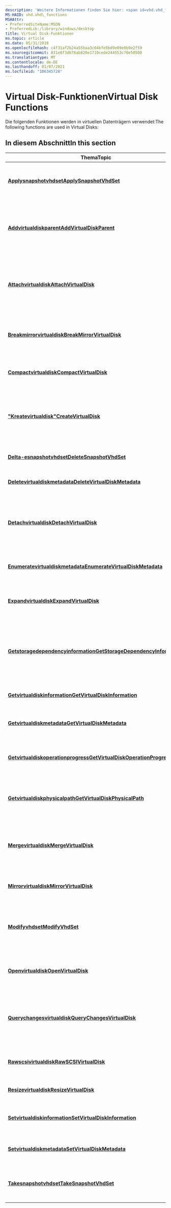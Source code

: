 ```yaml
---
description: 'Weitere Informationen finden Sie hier: <span id=vhd.vhd_functions></span> Virtual Disk Functions'
MS-HAID: vhd.vhd\_functions
MSHAttr:
- PreferredSiteName:MSDN
- PreferredLib:/library/windows/desktop
title: Virtual Disk-Funktionen
ms.topic: article
ms.date: 05/31/2018
ms.openlocfilehash: c4f31af2b24a55baa3c64bfe5bd9e09e0b9e2f59
ms.sourcegitcommit: 831e8f3db78ab820e1710cede244553c70e50500
ms.translationtype: MT
ms.contentlocale: de-DE
ms.lasthandoff: 01/07/2021
ms.locfileid: "106345728"
---
```

# <a name="span-idvhdvhd_functionsspanvirtual-disk-functions"></a><span data-ttu-id="50ac1-103"><span id="vhd.vhd_functions"></span>Virtual Disk-Funktionen</span><span class="sxs-lookup"><span data-stu-id="50ac1-103"><span id="vhd.vhd_functions"></span>Virtual Disk Functions</span></span>

<span data-ttu-id="50ac1-104">Die folgenden Funktionen werden in virtuellen Datenträgern verwendet:</span><span class="sxs-lookup"><span data-stu-id="50ac1-104">The following functions are used in Virtual Disks:</span></span>

## <a name="span-idin_this_sectionspanin-this-section"></a><span data-ttu-id="50ac1-105"><span id="in_this_section"></span>In diesem Abschnitt</span><span class="sxs-lookup"><span data-stu-id="50ac1-105"><span id="in_this_section"></span>In this section</span></span>

<table>
<colgroup>
<col style="width: 50%" />
<col style="width: 50%" />
</colgroup>
<thead>
<tr class="header">
<th><span data-ttu-id="50ac1-106">Thema</span><span class="sxs-lookup"><span data-stu-id="50ac1-106">Topic</span></span></th>
<th><span data-ttu-id="50ac1-107">BESCHREIBUNG</span><span class="sxs-lookup"><span data-stu-id="50ac1-107">Description</span></span></th>
</tr>
</thead>
<tbody>
<tr class="odd">
<td><p><span data-ttu-id="50ac1-108"><a href="/windows/win32/api/virtdisk/nf-virtdisk-applysnapshotvhdset"><strong>Applysnapshotvhdset</strong></a></span><span class="sxs-lookup"><span data-stu-id="50ac1-108"><a href="/windows/win32/api/virtdisk/nf-virtdisk-applysnapshotvhdset"><strong>ApplySnapshotVhdSet</strong></a></span></span></p></td>
<td><p><span data-ttu-id="50ac1-109">Wendet eine Momentaufnahme des aktuellen virtuellen Datenträgers für VHD-Set-Dateien an.</span><span class="sxs-lookup"><span data-stu-id="50ac1-109">Applies a snapshot of the current virtual disk for VHD Set files.</span></span></p></td>
</tr>
<tr class="even">
<td><p><span data-ttu-id="50ac1-110"><a href="/windows/desktop/api/virtdisk/nf-virtdisk-addvirtualdiskparent"><strong>Addvirtualdiskparent</strong></a></span><span class="sxs-lookup"><span data-stu-id="50ac1-110"><a href="/windows/desktop/api/virtdisk/nf-virtdisk-addvirtualdiskparent"><strong>AddVirtualDiskParent</strong></a></span></span></p></td>
<td><p><span data-ttu-id="50ac1-111">Fügt einem virtuellen Datenträger, der mit dem <strong>OPEN_VIRTUAL_DISK_FLAG_CUSTOM_DIFF_CHAIN</strong> -Flag geöffnet wurde, ein übergeordnetes Element</span><span class="sxs-lookup"><span data-stu-id="50ac1-111">Attaches a parent to a virtual disk opened with the <strong>OPEN_VIRTUAL_DISK_FLAG_CUSTOM_DIFF_CHAIN</strong> flag.</span></span></p></td>
</tr>
<tr class="odd">
<td><p><span data-ttu-id="50ac1-112"><a href="/windows/win32/api/virtdisk/nf-virtdisk-attachvirtualdisk"><strong>Attachvirtualdisk</strong></a></span><span class="sxs-lookup"><span data-stu-id="50ac1-112"><a href="/windows/win32/api/virtdisk/nf-virtdisk-attachvirtualdisk"><strong>AttachVirtualDisk</strong></a></span></span></p></td>
<td><p><span data-ttu-id="50ac1-113">Fügt eine virtuelle Festplatte (VHD) oder eine CD-oder DVD-Abbild Datei (ISO) an, indem ein geeigneter VHD-Anbieter zum Erreichen der Anlage gefunden wird.</span><span class="sxs-lookup"><span data-stu-id="50ac1-113">Attaches a virtual hard disk (VHD) or CD or DVD image file (ISO) by locating an appropriate VHD provider to accomplish the attachment.</span></span></p></td>
</tr>
<tr class="even">
<td><p><span data-ttu-id="50ac1-114"><a href="/windows/win32/api/virtdisk/nf-virtdisk-breakmirrorvirtualdisk"><strong>Breakmirrorvirtualdisk</strong></a></span><span class="sxs-lookup"><span data-stu-id="50ac1-114"><a href="/windows/win32/api/virtdisk/nf-virtdisk-breakmirrorvirtualdisk"><strong>BreakMirrorVirtualDisk</strong></a></span></span></p></td>
<td><p><span data-ttu-id="50ac1-115">Unterbricht einen zuvor initiierten Spiegel Vorgang und legt den Spiegel als aktiven virtuellen Datenträger fest.</span><span class="sxs-lookup"><span data-stu-id="50ac1-115">Breaks a previously initiated mirror operation and sets the mirror to be the active virtual disk.</span></span></p></td>
</tr>
<tr class="odd">
<td><p><span data-ttu-id="50ac1-116"><a href="/windows/win32/api/virtdisk/nf-virtdisk-compactvirtualdisk"><strong>Compactvirtualdisk</strong></a></span><span class="sxs-lookup"><span data-stu-id="50ac1-116"><a href="/windows/win32/api/virtdisk/nf-virtdisk-compactvirtualdisk"><strong>CompactVirtualDisk</strong></a></span></span></p></td>
<td><p><span data-ttu-id="50ac1-117">Verringert die Größe einer Sicherungs Speicherdatei für eine virtuelle Festplatte (VHD).</span><span class="sxs-lookup"><span data-stu-id="50ac1-117">Reduces the size of a virtual hard disk (VHD) backing store file.</span></span></p></td>
</tr>
<tr class="even">
<td><p><span data-ttu-id="50ac1-118"><a href="/windows/win32/api/virtdisk/nf-virtdisk-createvirtualdisk"><strong>"Kreatevirtualdisk"</strong></a></span><span class="sxs-lookup"><span data-stu-id="50ac1-118"><a href="/windows/win32/api/virtdisk/nf-virtdisk-createvirtualdisk"><strong>CreateVirtualDisk</strong></a></span></span></p></td>
<td><p><span data-ttu-id="50ac1-119">Erstellt eine virtuelle Festplatten Abbild Datei (VHD), entweder mithilfe von Standardparametern oder mithilfe eines vorhandenen virtuellen Datenträgers oder physischen Datenträgers.</span><span class="sxs-lookup"><span data-stu-id="50ac1-119">Creates a virtual hard disk (VHD) image file, either using default parameters or using an existing virtual disk or physical disk.</span></span></p></td>
</tr>
<tr class="odd">
<td><p><span data-ttu-id="50ac1-120"><a href="/windows/win32/api/virtdisk/nf-virtdisk-deletesnapshotvhdset"><strong>Delta-esnapshotvhdset</strong></a></span><span class="sxs-lookup"><span data-stu-id="50ac1-120"><a href="/windows/win32/api/virtdisk/nf-virtdisk-deletesnapshotvhdset"><strong>DeleteSnapshotVhdSet</strong></a></span></span></p></td>
<td><p><span data-ttu-id="50ac1-121">Löscht eine Momentaufnahme aus einer VHD-Satz Datei.</span><span class="sxs-lookup"><span data-stu-id="50ac1-121">Deletes a snapshot from a VHD Set file.</span></span></p></td>
</tr>
<tr class="even">
<td><p><span data-ttu-id="50ac1-122"><a href="/windows/desktop/api/virtdisk/nf-virtdisk-deletevirtualdiskmetadata"><strong>Deletevirtualdiskmetadata</strong></a></span><span class="sxs-lookup"><span data-stu-id="50ac1-122"><a href="/windows/desktop/api/virtdisk/nf-virtdisk-deletevirtualdiskmetadata"><strong>DeleteVirtualDiskMetadata</strong></a></span></span></p></td>
<td><p><span data-ttu-id="50ac1-123">Löscht Metadaten von einem virtuellen Datenträger.</span><span class="sxs-lookup"><span data-stu-id="50ac1-123">Deletes metadata from a virtual disk.</span></span></p></td>
</tr>
<tr class="odd">
<td><p><span data-ttu-id="50ac1-124"><a href="/windows/win32/api/virtdisk/nf-virtdisk-detachvirtualdisk"><strong>Detachvirtualdisk</strong></a></span><span class="sxs-lookup"><span data-stu-id="50ac1-124"><a href="/windows/win32/api/virtdisk/nf-virtdisk-detachvirtualdisk"><strong>DetachVirtualDisk</strong></a></span></span></p></td>
<td><p><span data-ttu-id="50ac1-125">Trennt eine virtuelle Festplatte (VHD) oder eine CD-oder DVD-Abbild Datei (ISO), indem Sie einen entsprechenden virtuellen Datenträger Anbieter zum Ausführen des Vorgangs sucht.</span><span class="sxs-lookup"><span data-stu-id="50ac1-125">Detaches a virtual hard disk (VHD) or CD or DVD image file (ISO) by locating an appropriate virtual disk provider to accomplish the operation.</span></span></p></td>
</tr>
<tr class="even">
<td><p><span data-ttu-id="50ac1-126"><a href="/windows/desktop/api/virtdisk/nf-virtdisk-enumeratevirtualdiskmetadata"><strong>Enumeratevirtualdiskmetadata</strong></a></span><span class="sxs-lookup"><span data-stu-id="50ac1-126"><a href="/windows/desktop/api/virtdisk/nf-virtdisk-enumeratevirtualdiskmetadata"><strong>EnumerateVirtualDiskMetadata</strong></a></span></span></p></td>
<td><p><span data-ttu-id="50ac1-127">Listet die Metadaten auf, die einem virtuellen Datenträger zugeordnet sind.</span><span class="sxs-lookup"><span data-stu-id="50ac1-127">Enumerates the metadata associated with a virtual disk.</span></span></p></td>
</tr>
<tr class="odd">
<td><p><span data-ttu-id="50ac1-128"><a href="/windows/win32/api/virtdisk/nf-virtdisk-expandvirtualdisk"><strong>Expandvirtualdisk</strong></a></span><span class="sxs-lookup"><span data-stu-id="50ac1-128"><a href="/windows/win32/api/virtdisk/nf-virtdisk-expandvirtualdisk"><strong>ExpandVirtualDisk</strong></a></span></span></p></td>
<td><p><span data-ttu-id="50ac1-129">Vergrößert die Größe einer festen oder dynamisch erweiterbaren virtuellen Festplatte (VHD).</span><span class="sxs-lookup"><span data-stu-id="50ac1-129">Increases the size of a fixed or dynamically expandable virtual hard disk (VHD).</span></span></p></td>
</tr>
<tr class="even">
<td><p><span data-ttu-id="50ac1-130"><a href="/windows/win32/api/virtdisk/nf-virtdisk-getstoragedependencyinformation"><strong>Getstoragedependencyinformation</strong></a></span><span class="sxs-lookup"><span data-stu-id="50ac1-130"><a href="/windows/win32/api/virtdisk/nf-virtdisk-getstoragedependencyinformation"><strong>GetStorageDependencyInformation</strong></a></span></span></p></td>
<td><p><span data-ttu-id="50ac1-131">Gibt die Beziehungen zwischen virtuellen Festplatten (VHDs), CD-oder DVD-Abbild Datei (ISO) oder den Volumes auf diesen Datenträgern und dem übergeordneten Datenträger oder Volume zurück.</span><span class="sxs-lookup"><span data-stu-id="50ac1-131">Returns the relationships between virtual hard disks (VHDs) or CD or DVD image file (ISO) or the volumes contained within those disks and their parent disk or volume.</span></span></p></td>
</tr>
<tr class="odd">
<td><p><span data-ttu-id="50ac1-132"><a href="/windows/win32/api/virtdisk/nf-virtdisk-getvirtualdiskinformation"><strong>Getvirtualdiskinformation</strong></a></span><span class="sxs-lookup"><span data-stu-id="50ac1-132"><a href="/windows/win32/api/virtdisk/nf-virtdisk-getvirtualdiskinformation"><strong>GetVirtualDiskInformation</strong></a></span></span></p></td>
<td><p><span data-ttu-id="50ac1-133">Ruft Informationen zu einer virtuellen Festplatte ab.</span><span class="sxs-lookup"><span data-stu-id="50ac1-133">Retrieves information about a VHD.</span></span></p></td>
</tr>
<tr class="even">
<td><p><span data-ttu-id="50ac1-134"><a href="/windows/desktop/api/virtdisk/nf-virtdisk-getvirtualdiskmetadata"><strong>Getvirtualdiskmetadata</strong></a></span><span class="sxs-lookup"><span data-stu-id="50ac1-134"><a href="/windows/desktop/api/virtdisk/nf-virtdisk-getvirtualdiskmetadata"><strong>GetVirtualDiskMetadata</strong></a></span></span></p></td>
<td><p><span data-ttu-id="50ac1-135">Ruft die angegebenen Metadaten von der virtuellen Festplatte ab.</span><span class="sxs-lookup"><span data-stu-id="50ac1-135">Retrieves the specified metadata from the virtual disk.</span></span></p></td>
</tr>
<tr class="odd">
<td><p><span data-ttu-id="50ac1-136"><a href="/windows/win32/api/virtdisk/nf-virtdisk-getvirtualdiskoperationprogress"><strong>Getvirtualdiskoperationprogress</strong></a></span><span class="sxs-lookup"><span data-stu-id="50ac1-136"><a href="/windows/win32/api/virtdisk/nf-virtdisk-getvirtualdiskoperationprogress"><strong>GetVirtualDiskOperationProgress</strong></a></span></span></p></td>
<td><p><span data-ttu-id="50ac1-137">Überprüft den Fortschritt eines asynchronen virtuellen Festplatten Vorgangs (VHD).</span><span class="sxs-lookup"><span data-stu-id="50ac1-137">Checks the progress of an asynchronous virtual hard disk (VHD) operation.</span></span></p></td>
</tr>
<tr class="even">
<td><p><span data-ttu-id="50ac1-138"><a href="/windows/win32/api/virtdisk/nf-virtdisk-getvirtualdiskphysicalpath"><strong>Getvirtualdiskphysicalpath</strong></a></span><span class="sxs-lookup"><span data-stu-id="50ac1-138"><a href="/windows/win32/api/virtdisk/nf-virtdisk-getvirtualdiskphysicalpath"><strong>GetVirtualDiskPhysicalPath</strong></a></span></span></p></td>
<td><p><span data-ttu-id="50ac1-139">Ruft den Pfad zum physischen Geräte Objekt ab, das eine virtuelle Festplatte (VHD) oder eine CD-oder DVD-Abbild Datei (ISO) enthält.</span><span class="sxs-lookup"><span data-stu-id="50ac1-139">Retrieves the path to the physical device object that contains a virtual hard disk (VHD) or CD or DVD image file (ISO).</span></span></p></td>
</tr>
<tr class="odd">
<td><p><span data-ttu-id="50ac1-140"><a href="/windows/win32/api/virtdisk/nf-virtdisk-mergevirtualdisk"><strong>Mergevirtualdisk</strong></a></span><span class="sxs-lookup"><span data-stu-id="50ac1-140"><a href="/windows/win32/api/virtdisk/nf-virtdisk-mergevirtualdisk"><strong>MergeVirtualDisk</strong></a></span></span></p></td>
<td><p><span data-ttu-id="50ac1-141">Führt eine untergeordnete virtuelle Festplatte (VHD) in einer differenzierenden Kette mit mindestens einem übergeordneten virtuellen Datenträger in der Kette zusammen.</span><span class="sxs-lookup"><span data-stu-id="50ac1-141">Merges a child virtual hard disk (VHD) in a differencing chain with one or more parent virtual disks in the chain.</span></span></p></td>
</tr>
<tr class="even">
<td><p><span data-ttu-id="50ac1-142"><a href="/windows/win32/api/virtdisk/nf-virtdisk-mirrorvirtualdisk"><strong>Mirrorvirtualdisk</strong></a></span><span class="sxs-lookup"><span data-stu-id="50ac1-142"><a href="/windows/win32/api/virtdisk/nf-virtdisk-mirrorvirtualdisk"><strong>MirrorVirtualDisk</strong></a></span></span></p></td>
<td><p><span data-ttu-id="50ac1-143">Initiiert eine Spiegel Operation für einen virtuellen Datenträger.</span><span class="sxs-lookup"><span data-stu-id="50ac1-143">Initiates a mirror operation for a virtual disk.</span></span></p></td>
</tr>
<tr class="odd">
<td><p><span data-ttu-id="50ac1-144"><a href="/windows/win32/api/virtdisk/nf-virtdisk-modifyvhdset"><strong>Modifyvhdset</strong></a></span><span class="sxs-lookup"><span data-stu-id="50ac1-144"><a href="/windows/win32/api/virtdisk/nf-virtdisk-modifyvhdset"><strong>ModifyVhdSet</strong></a></span></span></p></td>
<td><p><span data-ttu-id="50ac1-145">Ändert den internen Inhalt einer virtuellen Datenträger Datei.</span><span class="sxs-lookup"><span data-stu-id="50ac1-145">Modifies the internal contents of a virtual disk file.</span></span> <span data-ttu-id="50ac1-146">Kann zum Festlegen des aktiven Blatts oder zum Beheben von Momentaufnahme Einträgen verwendet werden.</span><span class="sxs-lookup"><span data-stu-id="50ac1-146">Can be used to set the active leaf, or to fix up snapshot entries.</span></span></p></td>
</tr>
<tr class="even">
<td><p><span data-ttu-id="50ac1-147"><a href="/windows/win32/api/virtdisk/nf-virtdisk-openvirtualdisk"><strong>Openvirtualdisk</strong></a></span><span class="sxs-lookup"><span data-stu-id="50ac1-147"><a href="/windows/win32/api/virtdisk/nf-virtdisk-openvirtualdisk"><strong>OpenVirtualDisk</strong></a></span></span></p></td>
<td><p><span data-ttu-id="50ac1-148">Öffnet eine virtuelle Festplatte (VHD) oder eine CD-oder DVD-Abbild Datei (ISO) zur Verwendung.</span><span class="sxs-lookup"><span data-stu-id="50ac1-148">Opens a virtual hard disk (VHD) or CD or DVD image file (ISO) for use.</span></span></p></td>
</tr>
<tr class="odd">
<td><p><span data-ttu-id="50ac1-149"><a href="/windows/win32/api/virtdisk/nf-virtdisk-querychangesvirtualdisk"><strong>Querychangesvirtualdisk</strong></a></span><span class="sxs-lookup"><span data-stu-id="50ac1-149"><a href="/windows/win32/api/virtdisk/nf-virtdisk-querychangesvirtualdisk"><strong>QueryChangesVirtualDisk</strong></a></span></span></p></td>
<td><p><span data-ttu-id="50ac1-150">Ruft Informationen zu Änderungen an den angegebenen Bereichen einer virtuellen Festplatte (VHD) ab, die von der robusten Änderungs Nachverfolgung (RCT) nachverfolgt werden.</span><span class="sxs-lookup"><span data-stu-id="50ac1-150">Retrieves information about changes to the specified areas of a virtual hard disk (VHD) that are tracked by resilient change tracking (RCT).</span></span></p></td>
</tr>
<tr class="even">
<td><p><span data-ttu-id="50ac1-151"><a href="/windows/win32/api/virtdisk/nf-virtdisk-rawscsivirtualdisk"><strong>Rawscsivirtualdisk</strong></a></span><span class="sxs-lookup"><span data-stu-id="50ac1-151"><a href="/windows/win32/api/virtdisk/nf-virtdisk-rawscsivirtualdisk"><strong>RawSCSIVirtualDisk</strong></a></span></span></p></td>
<td><p><span data-ttu-id="50ac1-152">Gibt eine eingebettete SCSI-Anforderung direkt an eine virtuelle Festplatte aus.</span><span class="sxs-lookup"><span data-stu-id="50ac1-152">Issues an embedded SCSI request directly to a virtual hard disk.</span></span></p></td>
</tr>
<tr class="odd">
<td><p><span data-ttu-id="50ac1-153"><a href="/windows/desktop/api/virtdisk/nf-virtdisk-resizevirtualdisk"><strong>Resizevirtualdisk</strong></a></span><span class="sxs-lookup"><span data-stu-id="50ac1-153"><a href="/windows/desktop/api/virtdisk/nf-virtdisk-resizevirtualdisk"><strong>ResizeVirtualDisk</strong></a></span></span></p></td>
<td><p><span data-ttu-id="50ac1-154">Ändert die Größe eines virtuellen Datenträgers.</span><span class="sxs-lookup"><span data-stu-id="50ac1-154">Resizes a virtual disk.</span></span></p></td>
</tr>
<tr class="even">
<td><p><span data-ttu-id="50ac1-155"><a href="/windows/win32/api/virtdisk/nf-virtdisk-setvirtualdiskinformation"><strong>Setvirtualdiskinformation</strong></a></span><span class="sxs-lookup"><span data-stu-id="50ac1-155"><a href="/windows/win32/api/virtdisk/nf-virtdisk-setvirtualdiskinformation"><strong>SetVirtualDiskInformation</strong></a></span></span></p></td>
<td><p><span data-ttu-id="50ac1-156">Legt Informationen zu einer virtuellen Festplatte (VHD) fest.</span><span class="sxs-lookup"><span data-stu-id="50ac1-156">Sets information about a virtual hard disk (VHD).</span></span></p></td>
</tr>
<tr class="odd">
<td><p><span data-ttu-id="50ac1-157"><a href="/windows/desktop/api/virtdisk/nf-virtdisk-setvirtualdiskmetadata"><strong>Setvirtualdiskmetadata</strong></a></span><span class="sxs-lookup"><span data-stu-id="50ac1-157"><a href="/windows/desktop/api/virtdisk/nf-virtdisk-setvirtualdiskmetadata"><strong>SetVirtualDiskMetadata</strong></a></span></span></p></td>
<td><p><span data-ttu-id="50ac1-158">Legt ein Metadatenelement für einen virtuellen Datenträger fest.</span><span class="sxs-lookup"><span data-stu-id="50ac1-158">Sets a metadata item for a virtual disk.</span></span></p></td>
</tr>
<tr class="even">
<td><p><span data-ttu-id="50ac1-159"><a href="/windows/win32/api/virtdisk/nf-virtdisk-takesnapshotvhdset"><strong>Takesnapshotvhdset</strong></a></span><span class="sxs-lookup"><span data-stu-id="50ac1-159"><a href="/windows/win32/api/virtdisk/nf-virtdisk-takesnapshotvhdset"><strong>TakeSnapshotVhdSet</strong></a></span></span></p></td>
<td><p><span data-ttu-id="50ac1-160">Erstellt eine Momentaufnahme des aktuellen virtuellen Datenträgers für VHD-Satz Dateien.</span><span class="sxs-lookup"><span data-stu-id="50ac1-160">Creates a snapshot of the current virtual disk for VHD Set files.</span></span></p></td>
</tr>
</tbody>
</table>

 

 

 
